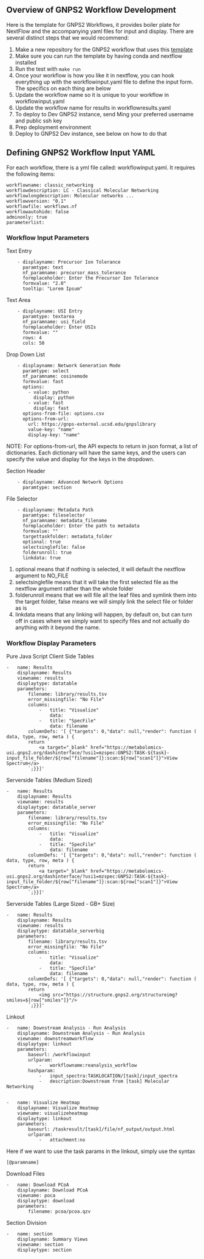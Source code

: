 ## Overview of GNPS2 Workflow Development

Here is the template for GNPS2 Workflows, it provides boiler plate for NextFlow and the accompanying yaml files for input and display. There are several distinct steps that we would recommend:

1. Make a new repository for the GNPS2 workflow that uses this [template](https://github.com/Wang-Bioinformatics-Lab/Nextflow_Workflow_Template)
1. Make sure you can run the template by having conda and nextflow installed
1. Run the test with ```make run```
1. Once your workflow is how you like it in nextflow, you can hook everything up with the workflowinput.yaml file to define the input form. The specifics on each thing are below
1. Update the workflow name so it is unique to your workflow in workflowinput.yaml
1. Update the workflow name for results in workflowresults.yaml
1. To deploy to Dev GNPS2 instance, send Ming your preferred username and public ssh key
1. Prep deployment environment
1. Deploy to GNPS2 Dev instance, see below on how to do that

## Defining GNPS2 Workflow Input YAML

For each workflow, there is a yml file called: workflowinput.yaml. It requires the following items:

```
workflowname: classic_networking
workflowdescription: LC - Classical Molecular Networking
workflowlongdescription: Molecular networks ...
workflowversion: "0.1"
workflowfile: workflows.nf
workflowautohide: false
adminonly: true
parameterlist:
```

### Workflow Input Parameters

Text Entry

```
    - displayname: Precursor Ion Tolerance
      paramtype: text
      nf_paramname: precursor_mass_tolerance
      formplaceholder: Enter the Precursor Ion Tolerance
      formvalue: "2.0"
      tooltip: "Lorem Ipsum"
```

Text Area

```
    - displayname: USI Entry
      paramtype: textarea
      nf_paramname: usi_field
      formplaceholder: Enter USIs
      formvalue: ""
      rows: 4
      cols: 50
```

Drop Down List

```
    - displayname: Network Generation Mode
      paramtype: select
      nf_paramname: cosinemode
      formvalue: fast
      options:
        - value: python
          display: python
        - value: fast
          display: fast
      options-from-file: options.csv
      options-from-url:
        url: https://gnps-external.ucsd.edu/gnpslibrary
        value-key: "name"
        display-key: "name"
```

NOTE: For options-from-url, the API expects to return in json format, a list of dictionaries. Each dictionary will have the same keys, and the users can specify the value and display for the keys in the dropdown.

Section Header

```
    - displayname: Advanced Network Options
      paramtype: section
```

File Selector

```
    - displayname: Metadata Path
      paramtype: fileselector
      nf_paramname: metadata_filename
      formplaceholder: Enter the path to metadata
      formvalue: ""
      targettaskfolder: metadata_folder
      optional: true
      selectsinglefile: false
      folderunroll: true
      linkdata: true
```

1. optional means that if nothing is selected, it will default the nextflow argument to NO_FILE
1. selectsinglefile means that it will take the first selected file as the nextflow argument rather than the whole folder
1. folderunroll means that we will file all the leaf files and symlink them into the target folder, false means we will simply link the select file or folder as is
1. linkdata means that any linking will happen, by default on, but can turn off in cases where we simply want to specify files and not actually do anything with it beyond the name.

### Workflow Display Parameters

Pure Java Script Client Side Tables

```
-   name: Results
    displayname: Results
    viewname: results
    displaytype: datatable
    parameters:
        filename: library/results.tsv
        error_missingfile: "No File"
        columns:
            -   title: "Visualize"
                data: 
            -   title: "SpecFile"
                data: filename
        columnDefs: '[ {"targets": 0,"data": null,"render": function ( data, type, row, meta ) {
        return `
            <a target="_blank" href="https://metabolomics-usi.gnps2.org/dashinterface/?usi1=mzspec:GNPS2:TASK-${task}-input_file_folder/${row["filename"]}:scan:${row["scan1"]}">View Spectrum</a>
        `;}}]'
```


Serverside Tables (Medium Sized)

```
-   name: Results
    displayname: Results
    viewname: results
    displaytype: datatable_server
    parameters:
        filename: library/results.tsv
        error_missingfile: "No File"
        columns:
            -   title: "Visualize"
                data: 
            -   title: "SpecFile"
                data: filename
        columnDefs: '[ {"targets": 0,"data": null,"render": function ( data, type, row, meta ) {
        return `
            <a target="_blank" href="https://metabolomics-usi.gnps2.org/dashinterface/?usi1=mzspec:GNPS2:TASK-${task}-input_file_folder/${row["filename"]}:scan:${row["scan1"]}">View Spectrum</a>
        `;}}]'
```

Serverside Tables (Large Sized - GB+ Size)

```
-   name: Results
    displayname: Results
    viewname: results
    displaytype: datatable_serverbig
    parameters:
        filename: library/results.tsv
        error_missingfile: "No File"
        columns:
            -   title: "Visualize"
                data: 
            -   title: "SpecFile"
                data: filename
        columnDefs: '[ {"targets": 0,"data": null,"render": function ( data, type, row, meta ) {
        return `
            <img src="https://structure.gnps2.org/structureimg?smiles=${row["smiles"]}"/>
        `;}}]'
```

Linkout

```
-   name: Downstream Analysis - Run Analysis
    displayname: Downstream Analysis - Run Analysis
    viewname: downstreamworkflow
    displaytype: linkout
    parameters:
        baseurl: /workflowinput
        urlparam:
            -   workflowname:reanalysis_workflow
        hashparam:
            -   input_spectra:TASKLOCATION/[task]/input_spectra
            -   description:Downstream from [task] Molecular Networking


-   name: Visualize Heatmap
    displayname: Visualize Heatmap
    viewname: visualizeheatmap
    displaytype: linkout
    parameters:
        baseurl: /taskresult/[task]/file/nf_output/output.html
        urlparam:
            -   attachment:no
```


Here if we want to use the task params in the linkout, simply use the syntax

```[@paramname]```

Download Files

```
-   name: Download PCoA
    displayname: Download PCoA
    viewname: poca
    displaytype: download
    parameters:
        filename: pcoa/pcoa.qzv
```

Section Division

```
-   name: section
    displayname: Summary Views
    viewname: section
    displaytype: section
```
